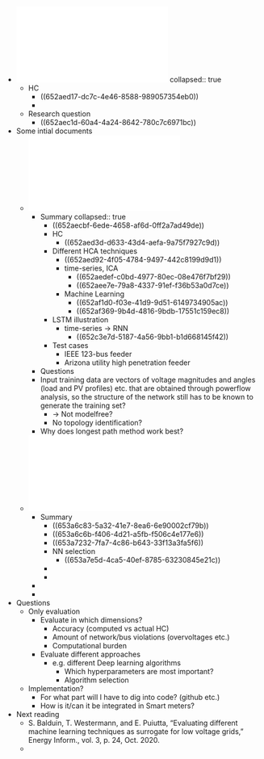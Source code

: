 - ![Thesis Proposal Master Energ1.pdf](../assets/Thesis_Proposal_Master_Energ1_1697311749137_0.pdf)
  collapsed:: true
	- HC
		- ((652aed17-dc7c-4e46-8588-989057354eb0))
		-
	- Research question
		- ((652aec1d-60a4-4a24-8642-780c7c6971bc))
- Some intial documents
	- ![Spatial-Temporal_Deep_Learning_for_Hosting_Capacity_Analysis_in_Distribution_Grids.pdf](../assets/Spatial-Temporal_Deep_Learning_for_Hosting_Capacity_Analysis_in_Distribution_Grids_1697311871893_0.pdf)
		- Summary
		  collapsed:: true
			- ((652aecbf-6ede-4658-af6d-0ff2a7ad49de))
			- HC
				- ((652aed3d-d633-43d4-aefa-9a75f7927c9d))
			- Different HCA techniques
				- ((652aed92-4f05-4784-9497-442c8199d9d1))
				- time-series, ICA
					- ((652aedef-c0bd-4977-80ec-08e476f7bf29))
					- ((652aee7e-79a8-4337-91ef-f36b53a0d7ce))
				- Machine Learning
					- ((652af1d0-f03e-41d9-9d51-6149734905ac))
					- ((652af369-9b4d-4816-9bdb-17551c159ec8))
			- LSTM illustration
				- time-series -> RNN
					- ((652c3e7d-5187-4a56-9bb1-b1d668145f42))
			- Test cases
				- IEEE 123-bus feeder
				- Arizona utility high penetration feeder
		- Questions
		- Input training data are vectors of voltage magnitudes and angles (load and PV profiles) etc. that are obtained through powerflow analysis, so the structure of the network still has to be known to generate the training set?
			- -> Not modelfree?
			- No topology identification?
		- Why does longest path method work best?
	- ![Electrical_Model-Free_Voltage_Calculations_Using_Neural_Networks_and_Smart_Meter_Data.pdf](../assets/Electrical_Model-Free_Voltage_Calculations_Using_Neural_Networks_and_Smart_Meter_Data_1697314312902_0.pdf)
		- Summary
			- ((653a6c83-5a32-41e7-8ea6-6e90002cf79b))
			- ((653a6c6b-f406-4d21-a5fb-f506c4e177e6))
			- ((653a7232-7fa7-4c86-b643-33f13a3fa5f6))
			- NN selection
				- ((653a7e5d-4ca5-40ef-8785-63230845e21c))
			-
			-
		-
		-
- Questions
	- Only evaluation
		- Evaluate in which dimensions?
			- Accuracy (computed vs actual HC)
			- Amount of network/bus violations (overvoltages etc.)
			- Computational burden
		- Evaluate different approaches
			- e.g. different Deep learning algorithms
				- Which hyperparameters are most important?
				- Algorithm selection
	- Implementation?
		- For what part will I have to dig into code? (github etc.)
		- How is it/can it be integrated in Smart meters?
- Next reading
	- S. Balduin, T. Westermann, and E. Puiutta, “Evaluating different machine learning techniques as surrogate for low voltage grids,” Energy Inform., vol. 3, p. 24, Oct. 2020.
	-